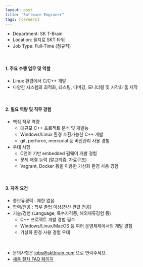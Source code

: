 ```yaml
---
layout: post
title: "Software Engineer"
tags: [careers]
---
```

*   Department: SK T-Brain
*   Location: 을지로 SKT 타워
*   Job Type: Full-Time (정규직)

<br>
 
#### 1. 주요 수행 업무 및 역할​​  
*   Linux 환경에서 C/C++ 개발  
*   다양한 시스템의 최적화, 테스팅, 디버깅, 모니터링 및 시각화 툴 제작  

<br>

#### 2. 필요 역량 및 직무 경험​​  
*   핵심 직무 역량     
    *   대규모 C++ 프로젝트 분석 및 개발능  
    *   Windows/Linux 환경 호환가능한 C++ 개발  
    *   git, perforce, mercurial 등 버전관리 사용 경험  
*   우대 사항     
    *   C언어 기반 embedded 펌웨어 개발 경험  
    *   문제 해결 능력 (알고리즘, 자료구조)  
    *   Vagrant, Docker 등을 이용한 가상화 환경 사용 경험  
    
<br>

#### 3. 자격 요건  
*   총보유경력 : 제한 없음  
*   학력/전공 : 학부 졸업 이상(전산 관련 전공)  
*   기술/경험 (Language, 특수자격증, 해외체류경험 등)     
    *   C++ 프로젝트 개발 경험 필수  
    *   Windows/Linux/MacOS 등 여러 운영체제에서의 개발 경험  
    *   가상화 환경 사용 경험 우대  

<br>

*   문의사항은 [jobs@sktbrain.com](jobs@sktbrain.com) 으로 연락주세요.
*   [채용 절차 FAQ 페이지](/2017/07/20/Application.html)
